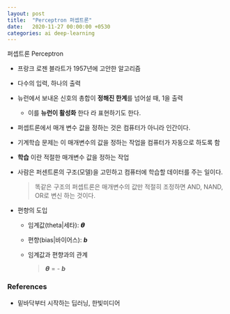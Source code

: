 ```yaml
---
layout: post
title:  "Perceptron 퍼셉트론"
date:   2020-11-27 00:00:00 +0530
categories: ai deep-learning
---
```

퍼셉트론 Perceptron
- 프랑크 로젠 블라트가 1957년에 고안한 알고리즘

- 다수의 입력, 하나의 출력

- 뉴런에서 보내온 신호의 총합이 **정해진 한계**를 넘어설 때, 1을 출력

  - 이를 **뉴런이 활성화** 한다 라 표현하기도 한다.

- 퍼셉트론에서 매개 변수 값을 정하는 것은 컴퓨터가 아니라 인간이다.

- 기계학습 문제는 이 매개변수의 값을 정하는 작업을 컴퓨터가 자동으로 하도록 함

- **학습** 이란 적절한 매개변수 값을 정하는 작업

- 사람은 퍼센트론의 구조(모델)을 고민하고 컴퓨터에 학습할 데이터를 주는 일이다.

  > 똑같은 구조의 퍼셉트론은 매개변수의 값만 적절히 조정하면 AND, NAND, OR로 변신 하는 것이다.

- 편향의 도입

  - 임계값(theta|세타): ***𝞱***

  - 편향(bias|바이어스): ***b***

  - 임계값과 편향과의 관계

    > 𝞱 = - ***b***



### References

- 밑바닥부터 시작하는 딥러닝, 한빛미디어